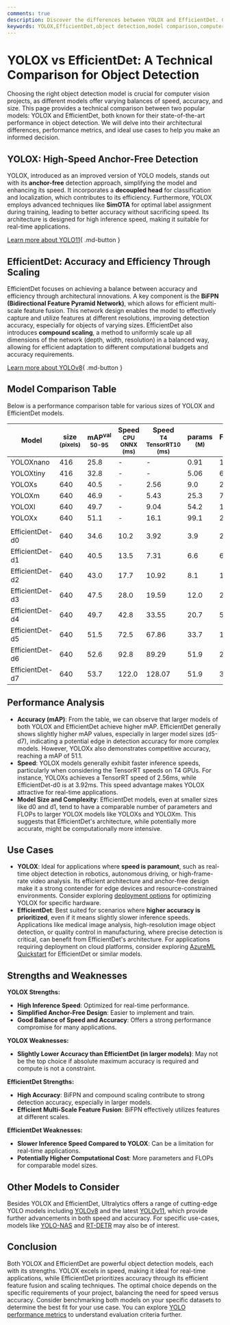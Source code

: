 ```yaml
---
comments: true
description: Discover the differences between YOLOX and EfficientDet. Compare speed, accuracy, and use cases to select the best object detection model for your project.
keywords: YOLOX,EfficientDet,object detection,model comparison,computer vision,AI models,real-time detection,high-accuracy detection,YOLO,EfficientDet features,anchor-free detection
---
```


# YOLOX vs EfficientDet: A Technical Comparison for Object Detection

Choosing the right object detection model is crucial for computer vision projects, as different models offer varying balances of speed, accuracy, and size. This page provides a technical comparison between two popular models: YOLOX and EfficientDet, both known for their state-of-the-art performance in object detection. We will delve into their architectural differences, performance metrics, and ideal use cases to help you make an informed decision.

<script async src="https://cdn.jsdelivr.net/npm/chart.js@3.9.1/dist/chart.min.js"></script>
<script defer src="../../javascript/benchmark.js"></script>

<canvas id="modelComparisonChart" width="1024" height="400" active-models='["YOLOX", "EfficientDet"]'></canvas>

## YOLOX: High-Speed Anchor-Free Detection

YOLOX, introduced as an improved version of YOLO models, stands out with its **anchor-free** detection approach, simplifying the model and enhancing its speed. It incorporates a **decoupled head** for classification and localization, which contributes to its efficiency. Furthermore, YOLOX employs advanced techniques like **SimOTA** for optimal label assignment during training, leading to better accuracy without sacrificing speed. Its architecture is designed for high inference speed, making it suitable for real-time applications.

[Learn more about YOLO11](https://docs.ultralytics.com/models/yolo11/){ .md-button }

## EfficientDet: Accuracy and Efficiency Through Scaling

EfficientDet focuses on achieving a balance between accuracy and efficiency through architectural innovations. A key component is the **BiFPN (Bidirectional Feature Pyramid Network)**, which allows for efficient multi-scale feature fusion. This network design enables the model to effectively capture and utilize features at different resolutions, improving detection accuracy, especially for objects of varying sizes. EfficientDet also introduces **compound scaling**, a method to uniformly scale up all dimensions of the network (depth, width, resolution) in a balanced way, allowing for efficient adaptation to different computational budgets and accuracy requirements.

[Learn more about YOLOv8](https://www.ultralytics.com/yolo){ .md-button }

## Model Comparison Table

Below is a performance comparison table for various sizes of YOLOX and EfficientDet models.

| Model           | size<br><sup>(pixels) | mAP<sup>val<br>50-95 | Speed<br><sup>CPU ONNX<br>(ms) | Speed<br><sup>T4 TensorRT10<br>(ms) | params<br><sup>(M) | FLOPs<br><sup>(B) |
| --------------- | --------------------- | -------------------- | ------------------------------ | ----------------------------------- | ------------------ | ----------------- | 
| YOLOXnano       | 416                   | 25.8                 | -                              | -                                   | 0.91               | 1.08              |
| YOLOXtiny       | 416                   | 32.8                 | -                              | -                                   | 5.06               | 6.45              |
| YOLOXs          | 640                   | 40.5                 | -                              | 2.56                                | 9.0                | 26.8              |
| YOLOXm          | 640                   | 46.9                 | -                              | 5.43                                | 25.3               | 73.8              |
| YOLOXl          | 640                   | 49.7                 | -                              | 9.04                                | 54.2               | 155.6             |
| YOLOXx          | 640                   | 51.1                 | -                              | 16.1                                | 99.1               | 281.9             |
|                 |                       |                      |                                |                                     |                    |                   |
| EfficientDet-d0 | 640                   | 34.6                 | 10.2                           | 3.92                                | 3.9                | 2.54              |
| EfficientDet-d1 | 640                   | 40.5                 | 13.5                           | 7.31                                | 6.6                | 6.1               |
| EfficientDet-d2 | 640                   | 43.0                 | 17.7                           | 10.92                               | 8.1                | 11.0              |
| EfficientDet-d3 | 640                   | 47.5                 | 28.0                           | 19.59                               | 12.0               | 24.9              |
| EfficientDet-d4 | 640                   | 49.7                 | 42.8                           | 33.55                               | 20.7               | 55.2              |
| EfficientDet-d5 | 640                   | 51.5                 | 72.5                           | 67.86                               | 33.7               | 130.0             |
| EfficientDet-d6 | 640                   | 52.6                 | 92.8                           | 89.29                                       | 51.9              | 226.0 |
| EfficientDet-d7 | 640                   | 53.7                 | 122.0                          | 128.07                              | 51.9               | 325.0             |

## Performance Analysis

- **Accuracy (mAP)**: From the table, we can observe that larger models of both YOLOX and EfficientDet achieve higher mAP. EfficientDet generally shows slightly higher mAP values, especially in larger model sizes (d5-d7), indicating a potential edge in detection accuracy for more complex models. However, YOLOXx also demonstrates competitive accuracy, reaching a mAP of 51.1.
- **Speed**: YOLOX models generally exhibit faster inference speeds, particularly when considering the TensorRT speeds on T4 GPUs. For instance, YOLOXs achieves a TensorRT speed of 2.56ms, while EfficientDet-d0 is at 3.92ms. This speed advantage makes YOLOX attractive for real-time applications.
- **Model Size and Complexity**: EfficientDet models, even at smaller sizes like d0 and d1, tend to have a comparable number of parameters and FLOPs to larger YOLOX models like YOLOXs and YOLOXm. This suggests that EfficientDet's architecture, while potentially more accurate, might be computationally more intensive.

## Use Cases

- **YOLOX**: Ideal for applications where **speed is paramount**, such as real-time object detection in robotics, autonomous driving, or high-frame-rate video analysis. Its efficient architecture and anchor-free design make it a strong contender for edge devices and resource-constrained environments. Consider exploring [deployment options](https://docs.ultralytics.com/guides/model-deployment-options/) for optimizing YOLOX for specific hardware.
- **EfficientDet**: Best suited for scenarios where **higher accuracy is prioritized**, even if it means slightly slower inference speeds. Applications like medical image analysis, high-resolution image object detection, or quality control in manufacturing, where precise detection is critical, can benefit from EfficientDet's architecture. For applications requiring deployment on cloud platforms, consider exploring [AzureML Quickstart](https://docs.ultralytics.com/guides/azureml-quickstart/) for EfficientDet or similar models.

## Strengths and Weaknesses

**YOLOX Strengths:**

- **High Inference Speed**: Optimized for real-time performance.
- **Simplified Anchor-Free Design**: Easier to implement and train.
- **Good Balance of Speed and Accuracy**: Offers a strong performance compromise for many applications.

**YOLOX Weaknesses:**

- **Slightly Lower Accuracy than EfficientDet (in larger models)**: May not be the top choice if absolute maximum accuracy is required and compute is not a constraint.

**EfficientDet Strengths:**

- **High Accuracy**: BiFPN and compound scaling contribute to strong detection accuracy, especially in larger models.
- **Efficient Multi-Scale Feature Fusion**: BiFPN effectively utilizes features at different scales.

**EfficientDet Weaknesses:**

- **Slower Inference Speed Compared to YOLOX**: Can be a limitation for real-time applications.
- **Potentially Higher Computational Cost**: More parameters and FLOPs for comparable model sizes.

## Other Models to Consider

Besides YOLOX and EfficientDet, Ultralytics offers a range of cutting-edge YOLO models including [YOLOv8](https://docs.ultralytics.com/models/yolov8/) and the latest [YOLOv11](https://docs.ultralytics.com/models/yolo11/), which provide further advancements in both speed and accuracy. For specific use-cases, models like [YOLO-NAS](https://docs.ultralytics.com/models/yolo-nas/) and [RT-DETR](https://docs.ultralytics.com/models/rtdetr/) may also be of interest.

## Conclusion

Both YOLOX and EfficientDet are powerful object detection models, each with its strengths. YOLOX excels in speed, making it ideal for real-time applications, while EfficientDet prioritizes accuracy through its efficient feature fusion and scaling techniques. The optimal choice depends on the specific requirements of your project, balancing the need for speed versus accuracy. Consider benchmarking both models on your specific datasets to determine the best fit for your use case. You can explore [YOLO performance metrics](https://docs.ultralytics.com/guides/yolo-performance-metrics/) to understand evaluation criteria further.
